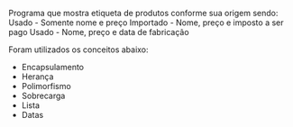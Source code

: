 Programa que mostra etiqueta de produtos conforme sua origem sendo:
Usado - Somente nome e preço
Importado - Nome, preço e imposto a ser pago
Usado - Nome, preço e data de fabricação

Foram utilizados os conceitos abaixo:
- Encapsulamento
- Herança
- Polimorfismo
- Sobrecarga
- Lista
- Datas
